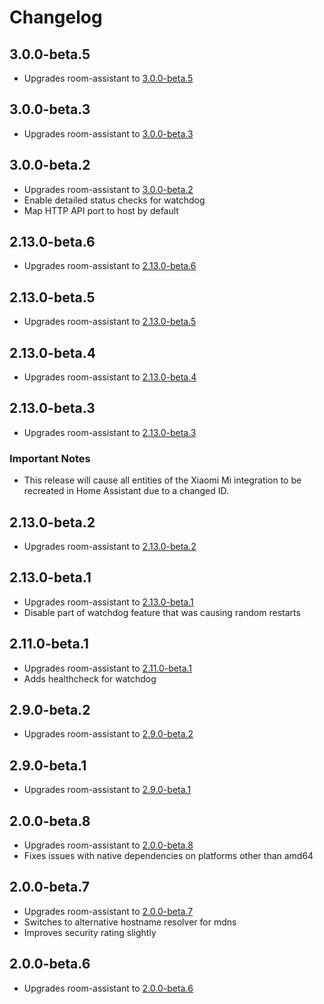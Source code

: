 # Changelog

## 3.0.0-beta.5

- Upgrades room-assistant to [3.0.0-beta.5](https://github.com/mKeRix/room-assistant/releases/tag/v3.0.0-beta.5)

## 3.0.0-beta.3

- Upgrades room-assistant to [3.0.0-beta.3](https://github.com/mKeRix/room-assistant/releases/tag/v3.0.0-beta.3)

## 3.0.0-beta.2

- Upgrades room-assistant to [3.0.0-beta.2](https://github.com/mKeRix/room-assistant/releases/tag/v3.0.0-beta.2)
- Enable detailed status checks for watchdog
- Map HTTP API port to host by default

## 2.13.0-beta.6

- Upgrades room-assistant to [2.13.0-beta.6](https://github.com/mKeRix/room-assistant/releases/tag/v2.13.0-beta.6)

## 2.13.0-beta.5

- Upgrades room-assistant to [2.13.0-beta.5](https://github.com/mKeRix/room-assistant/releases/tag/v2.13.0-beta.5)

## 2.13.0-beta.4

- Upgrades room-assistant to [2.13.0-beta.4](https://github.com/mKeRix/room-assistant/releases/tag/v2.13.0-beta.4)

## 2.13.0-beta.3

- Upgrades room-assistant to [2.13.0-beta.3](https://github.com/mKeRix/room-assistant/releases/tag/v2.13.0-beta.3)

### Important Notes

- This release will cause all entities of the Xiaomi Mi integration to be recreated in Home Assistant due to a changed ID.

## 2.13.0-beta.2

- Upgrades room-assistant to [2.13.0-beta.2](https://github.com/mKeRix/room-assistant/releases/tag/v2.13.0-beta.2)

## 2.13.0-beta.1

- Upgrades room-assistant to [2.13.0-beta.1](https://github.com/mKeRix/room-assistant/releases/tag/v2.13.0-beta.1)
- Disable part of watchdog feature that was causing random restarts

## 2.11.0-beta.1

- Upgrades room-assistant to [2.11.0-beta.1](https://github.com/mKeRix/room-assistant/releases/tag/v2.11.0-beta.1)
- Adds healthcheck for watchdog

## 2.9.0-beta.2

- Upgrades room-assistant to [2.9.0-beta.2](https://github.com/mKeRix/room-assistant/releases/tag/v2.9.0-beta.2)

## 2.9.0-beta.1

- Upgrades room-assistant to [2.9.0-beta.1](https://github.com/mKeRix/room-assistant/releases/tag/v2.9.0-beta.1)

## 2.0.0-beta.8

- Upgrades room-assistant to [2.0.0-beta.8](https://github.com/mKeRix/room-assistant/releases/tag/v2.0.0-beta.8)
- Fixes issues with native dependencies on platforms other than amd64

## 2.0.0-beta.7

- Upgrades room-assistant to [2.0.0-beta.7](https://github.com/mKeRix/room-assistant/releases/tag/v2.0.0-beta.7)
- Switches to alternative hostname resolver for mdns
- Improves security rating slightly

## 2.0.0-beta.6

- Upgrades room-assistant to [2.0.0-beta.6](https://github.com/mKeRix/room-assistant/releases/tag/v2.0.0-beta.6)